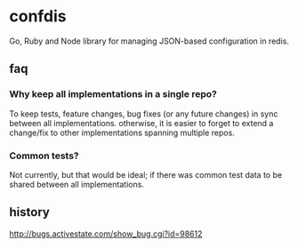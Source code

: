 # confdis

Go, Ruby and Node library for managing JSON-based configuration in
redis.

## faq

### Why keep all implementations in a single repo?

To keep tests, feature changes, bug fixes (or any future changes) in
sync between all implementations. otherwise, it is easier to forget to
extend a change/fix to other implementations spanning multiple repos.

### Common tests?

Not currently, but that would be ideal; if there was common test data
to be shared between all implementations.

## history

http://bugs.activestate.com/show_bug.cgi?id=98612

